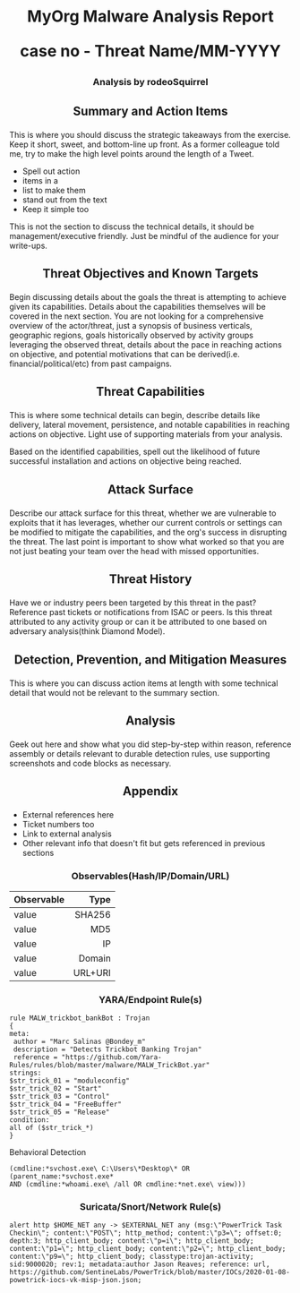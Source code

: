 [//]: # (My Malware Analysis Report - case - Threat/Month)
# <p align="center">MyOrg Malware Analysis Report</p><p align="center">case no - Threat Name/MM-YYYY</p>
### <p align="center">Analysis by rodeoSquirrel</p>


[//]: # (Based on https://zeltser.com/media/docs/rating-sheet-threat-reports-info.pdf)
## <p align="center"> **Summary and Action Items** </p>
[//]: # (What are the most important conclusions about the threat?)
This is where you should discuss the strategic takeaways from the exercise. Keep it short, sweet, and
bottom-line up front. As a former colleague told me, try to make the high level points around the length of
a Tweet.

* Spell out action
* items in a
* list to make them
* stand out from the text
* Keep it simple too

This is not the section to discuss the technical details, it should be management/executive friendly. Just be
mindful of the audience for your write-ups.

## <p align="center"> **Threat Objectives and Known Targets** </p>
[//]: # (What IT or data components is the threat intending to harm?)
[//]: # (Is the threat focused on specific geographies, industries, or other demographics?)
[//]: # (What business processes or human targets is the threat pursuing, if any?)
[//]: # (How motivated is the threat actor to achieve the objectives?)
Begin discussing details about the goals the threat is attempting to achieve given its capabilities. Details
about the capabilities themselves will be covered in the next section. You are not looking for a comprehensive
overview of the actor/threat, just a synopsis of business verticals, geographic regions, goals historically
observed by activity groups leveraging the observed threat, details about the pace in reaching actions on
objective, and potential motivations that can be derived(i.e. financial/political/etc) from past campaigns.

## <p align="center"> **Threat Capabilities** </p>
[//]: # (What are the threat’s propagation methods?)
[//]: # (What are the mechanics of the threat once it reaches the target?)
[//]: # (How capable is the threat at achieving the objectives?)
This is where some technical details can begin, describe details like delivery, lateral movement, persistence,
and notable capabilities in reaching actions on objective. Light use of supporting materials from your
analysis.

Based on the identified capabilities, spell out the likelihood of future successful installation and actions on
objective being reached.


## <p align="center"> **Attack Surface** </p>
[//]: # (How broad is our attack surface?)
[//]: # (How vulnerable are we to the threat’s methods?)
[//]: # (What mitigation measures do we have?)
[//]: # (How effective are our countermeasures?)
Describe our attack surface for this threat, whether we are vulnerable to exploits that it has leverages,
whether our current controls or settings can be modified to mitigate the capabilities, and the org's success
in disrupting the threat. The last point is important to show what worked so that you are not just beating
your team over the head with missed opportunities.

## <p align="center"> **Threat History** </p>
[//]: # (Have we had any incidents related to this or a similar threat?)
[//]: # (How does the threat affect other industry participants?)
[//]: # (Do we have any adversary group, tool name, or other attribution details?)
Have we or industry peers been targeted by this threat in the past? Reference past tickets or notifications
from ISAC or peers. Is this threat attributed to any activity group or can it be attributed to one based on
adversary analysis(think Diamond Model).

## <p align="center"> **Detection, Prevention, and Mitigation Measures** </p>
[//]: # (What steps can reduce the attack surface?)
[//]: # (What countermeasures can help us prevent, detect, and respond to the threat?)
[//]: # (What should we do next, if anything?)
This is where you can discuss action items at length with some technical detail that would not be relevant to
the summary section.

## <p align="center"> **Analysis** </p>
[//]: # (What tools and other resources helped with the analysis?)
[//]: # (What data and observations supported the conclusions?)
[//]: # (How certain are we that the analysis is accurate?)
[//]: # (Who participated in the analysis and its review?)
Geek out here and show what you did step-by-step within reason, reference assembly or details relevant to durable detection rules, use supporting screenshots and code blocks as necessary.

## <p align="center"> **Appendix** </p>
[//]: # (This is where you can list any tools used, acronyms, external references, etc at length that is useful but doesn't fit into the rest of the sections in full but should be available for quick reference)
* External references here
* Ticket numbers too
* Link to external analysis
* Other relevant info that doesn't fit but gets referenced in previous sections

### <p align="center"> Observables(Hash/IP/Domain/URL) </p>
[//]: # (Create a table and keep them sorted by type)

Observable | Type
:--- | ---:
value | SHA256
value | MD5
value | IP
value | Domain
value | URL+URI

### <p align="center"> YARA/Endpoint Rule(s) </p>
[//]: # (Use inline code blocks)
```
rule MALW_trickbot_bankBot : Trojan
{
meta:
 author = "Marc Salinas @Bondey_m"
 description = "Detects Trickbot Banking Trojan"
 reference = "https://github.com/Yara-Rules/rules/blob/master/malware/MALW_TrickBot.yar"
strings:
$str_trick_01 = "moduleconfig"
$str_trick_02 = "Start"
$str_trick_03 = "Control"
$str_trick_04 = "FreeBuffer"
$str_trick_05 = "Release"
condition:
all of ($str_trick_*)
}
```

[//]: # (Dridex Process Pattern from https://uncoder.io/)
Behavioral Detection
```
(cmdline:*svchost.exe\ C:\Users\*Desktop\* OR (parent_name:*svchost.exe*
AND (cmdline:*whoami.exe\ /all OR cmdline:*net.exe\ view)))
```

### <p align="center"> Suricata/Snort/Network Rule(s) </p>
[//]: # (Use inline code blocks)
```
alert http $HOME_NET any -> $EXTERNAL_NET any (msg:\"PowerTrick Task Checkin\"; content:\"POST\"; http_method; content:\"p3=\"; offset:0; depth:3; http_client_body; content:\"p=i\"; http_client_body; content:\"p1=\"; http_client_body; content:\"p2=\"; http_client_body; content:\"p9=\"; http_client_body; classtype:trojan-activity; sid:9000020; rev:1; metadata:author Jason Reaves; reference: url, https://github.com/SentineLabs/PowerTrick/blob/master/IOCs/2020-01-08-powetrick-iocs-vk-misp-json.json;
```
